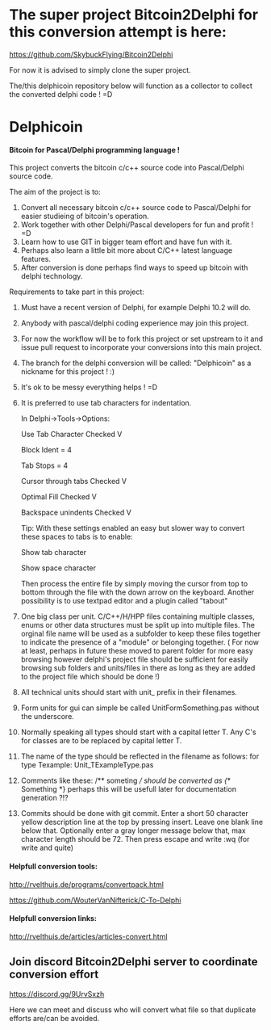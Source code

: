 # The super project Bitcoin2Delphi for this conversion attempt is here:

https://github.com/SkybuckFlying/Bitcoin2Delphi

For now it is advised to simply clone the super project.

The/this delphicoin repository below will function as a collector to collect the converted delphi code ! =D

# Delphicoin

#### Bitcoin for Pascal/Delphi programming language !

This project converts the bitcoin c/c++ source code into Pascal/Delphi source code.

The aim of the project is to:

1. Convert all necessary bitcoin c/c++ source code to Pascal/Delphi for easier studieing of bitcoin's operation.
2. Work together with other Delphi/Pascal developers for fun and profit ! =D
3. Learn how to use GIT in bigger team effort and have fun with it.
4. Perhaps also learn a little bit more about C/C++ latest language features.
5. After conversion is done perhaps find ways to speed up bitcoin with delphi technology.

Requirements to take part in this project:

1. Must have a recent version of Delphi, for example Delphi 10.2 will do.
2. Anybody with pascal/delphi coding experience may join this project.
3. For now the workflow will be to fork this project or set upstream to it and issue pull request to incorporate your conversions into this main project.
4. The branch for the delphi conversion will be called: "Delphicoin" as a nickname for this project ! :)
5. It's ok to be messy everything helps ! =D
6. It is preferred to use tab characters for indentation.

   In Delphi->Tools->Options:
   
   Use Tab Character Checked V 
   
   Block Ident = 4
   
   Tab Stops = 4
   
   Cursor through tabs Checked V
   
   Optimal Fill Checked V
   
   Backspace unindents Checked V    
   
   Tip: With these settings enabled an easy but slower way to convert these spaces to tabs is to enable:
   
   Show tab character
   
   Show space character
   
   Then process the entire file by simply moving the cursor from top to bottom through the file with the down arrow on the keyboard.
   Another possibility is to use textpad editor and a plugin called "tabout"
   
7. One big class per unit. C/C++/H/HPP files containing multiple classes, enums or other data structures must be split up into multiple files.
   The orginal file name will be used as a subfolder to keep these files together to indicate the presence of a "module" or belonging together.
   ( For now at least, perhaps in future these moved to parent folder for more easy browsing however delphi's project file should be sufficient
     for easily browsing sub folders and units/files in there as long as they are added to the project file which should be done !)
     
8. All technical units should start with unit_ prefix in their filenames. 

9. Form units for gui can simple be called UnitFormSomething.pas without the underscore.

10. Normally speaking all types should start with a capital letter T. Any C's for classes are to be replaced by capital letter T.

11. The name of the type should be reflected in the filename as follows: for type Texample: Unit_TExampleType.pas

12. Comments like these: /** someting */ should be converted as {** Something *} perhaps this will be usefull later for documentation generation ?!?

13. Commits should be done with git commit. Enter a short 50 character yellow description line at the top by pressing insert. Leave one blank line below that.
    Optionally enter a gray longer message below that, max character length should be 72. Then press escape and write :wq    (for write and quite)
       
#### Helpfull conversion tools:

http://rvelthuis.de/programs/convertpack.html

https://github.com/WouterVanNifterick/C-To-Delphi

#### Helpfull conversion links:
http://rvelthuis.de/articles/articles-convert.html

## Join discord Bitcoin2Delphi server to coordinate conversion effort

https://discord.gg/9UrvSxzh

Here we can meet and discuss who will convert what file so that duplicate efforts are/can be avoided.  
